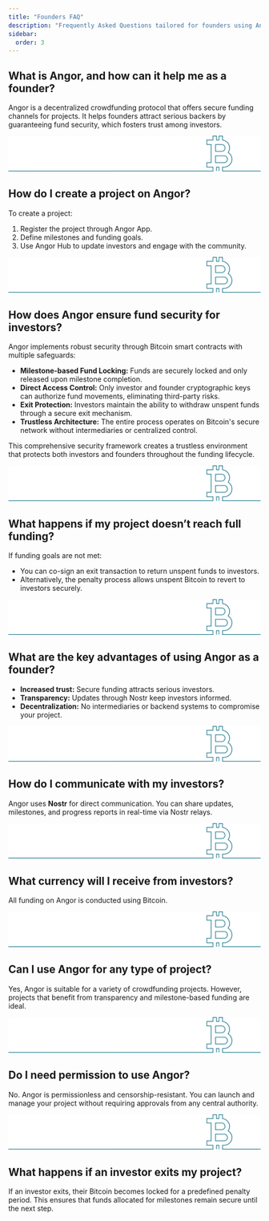 ```yaml
---
title: "Founders FAQ"
description: "Frequently Asked Questions tailored for founders using Angor."
sidebar:
  order: 3
---
```


## What is Angor, and how can it help me as a founder?
Angor is a decentralized crowdfunding protocol that offers secure funding channels for projects. It helps founders attract serious backers by guaranteeing fund security, which fosters trust among investors.

![bitcoin](./bitcoin2.svg)

## How do I create a project on Angor?
To create a project:
1. Register the project through Angor App.
2. Define milestones and funding goals.
3. Use Angor Hub to update investors and engage with the community.

![bitcoin](./bitcoin2.svg)

## How does Angor ensure fund security for investors?
Angor implements robust security through Bitcoin smart contracts with multiple safeguards:

- **Milestone-based Fund Locking:** Funds are securely locked and only released upon milestone completion.
- **Direct Access Control:** Only investor and founder cryptographic keys can authorize fund movements, eliminating third-party risks.
- **Exit Protection:** Investors maintain the ability to withdraw unspent funds through a secure exit mechanism.
- **Trustless Architecture:** The entire process operates on Bitcoin's secure network without intermediaries or centralized control.

This comprehensive security framework creates a trustless environment that protects both investors and founders throughout the funding lifecycle.

![bitcoin](./bitcoin2.svg)

## What happens if my project doesn’t reach full funding?
If funding goals are not met:
- You can co-sign an exit transaction to return unspent funds to investors.
- Alternatively, the penalty process allows unspent Bitcoin to revert to investors securely.

![bitcoin](./bitcoin2.svg)

## What are the key advantages of using Angor as a founder?
- **Increased trust:** Secure funding attracts serious investors.
- **Transparency:** Updates through Nostr keep investors informed.
- **Decentralization:** No intermediaries or backend systems to compromise your project.

![bitcoin](./bitcoin2.svg)

## How do I communicate with my investors?
Angor uses **Nostr** for direct communication. You can share updates, milestones, and progress reports in real-time via Nostr relays.

![bitcoin](./bitcoin2.svg)

## What currency will I receive from investors?
All funding on Angor is conducted using Bitcoin.

![bitcoin](./bitcoin2.svg)

## Can I use Angor for any type of project?
Yes, Angor is suitable for a variety of crowdfunding projects. However, projects that benefit from transparency and milestone-based funding are ideal.

![bitcoin](./bitcoin2.svg)

## Do I need permission to use Angor?
No. Angor is permissionless and censorship-resistant. You can launch and manage your project without requiring approvals from any central authority.

![bitcoin](./bitcoin2.svg)

## What happens if an investor exits my project?
If an investor exits, their Bitcoin becomes locked for a predefined penalty period. This ensures that funds allocated for milestones remain secure until the next step.
